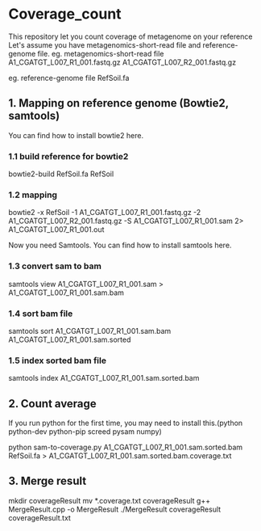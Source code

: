 # Coverage_count
This repository let you count coverage of metagenome on your reference
Let's assume you have metagenomics-short-read file and reference-genome file.
eg. metagenomics-short-read file
A1_CGATGT_L007_R1_001.fastq.gz
A1_CGATGT_L007_R2_001.fastq.gz 

eg. reference-genome file
RefSoil.fa

## 1. Mapping on reference genome (Bowtie2, samtools)
You can find how to install bowtie2 here.

### 1.1 build reference for bowtie2
bowtie2-build RefSoil.fa RefSoil

### 1.2 mapping
bowtie2 -x RefSoil -1 A1_CGATGT_L007_R1_001.fastq.gz -2 A1_CGATGT_L007_R2_001.fastq.gz -S A1_CGATGT_L007_R1_001.sam 2> A1_CGATGT_L007_R1_001.out

Now you need Samtools. You can find how to install samtools here.
### 1.3 convert sam to bam
samtools view A1_CGATGT_L007_R1_001.sam > A1_CGATGT_L007_R1_001.sam.bam

### 1.4 sort bam file
samtools sort A1_CGATGT_L007_R1_001.sam.bam A1_CGATGT_L007_R1_001.sam.sorted

### 1.5 index sorted bam file
samtools index A1_CGATGT_L007_R1_001.sam.sorted.bam

## 2. Count average
If you run python for the first time, you may need to install this.(python python-dev python-pip screed pysam numpy)

python sam-to-coverage.py A1_CGATGT_L007_R1_001.sam.sorted.bam RefSoil.fa > A1_CGATGT_L007_R1_001.sam.sorted.bam.coverage.txt

## 3. Merge result

mkdir coverageResult
mv *.coverage.txt coverageResult
g++ MergeResult.cpp -o MergeResult
./MergeResult coverageResult coverageResult.txt

